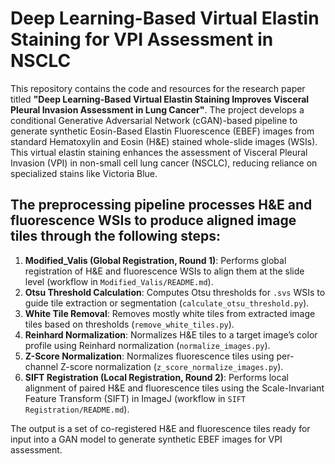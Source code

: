 # Deep Learning-Based Virtual Elastin Staining for VPI Assessment in NSCLC

This repository contains the code and resources for the research paper titled **"Deep Learning-Based Virtual Elastin Staining Improves Visceral Pleural Invasion Assessment in Lung Cancer"**. The project develops a conditional Generative Adversarial Network (cGAN)-based pipeline to generate synthetic Eosin-Based Elastin Fluorescence (EBEF) images from standard Hematoxylin and Eosin (H&E) stained whole-slide images (WSIs). This virtual elastin staining enhances the assessment of Visceral Pleural Invasion (VPI) in non-small cell lung cancer (NSCLC), reducing reliance on specialized stains like Victoria Blue.

## The preprocessing pipeline processes H&E and fluorescence WSIs to produce aligned image tiles through the following steps:
1. **Modified_Valis (Global Registration, Round 1)**: Performs global registration of H&E and fluorescence WSIs to align them at the slide level (workflow in `Modified_Valis/README.md`).
2. **Otsu Threshold Calculation**: Computes Otsu thresholds for `.svs` WSIs to guide tile extraction or segmentation (`calculate_otsu_threshold.py`).
3. **White Tile Removal**: Removes mostly white tiles from extracted image tiles based on thresholds (`remove_white_tiles.py`).
4. **Reinhard Normalization**: Normalizes H&E tiles to a target image’s color profile using Reinhard normalization (`normalize_images.py`).
5. **Z-Score Normalization**: Normalizes fluorescence tiles using per-channel Z-score normalization (`z_score_normalize_images.py`).
6. **SIFT Registration (Local Registration, Round 2)**: Performs local alignment of paired H&E and fluorescence tiles using the Scale-Invariant Feature Transform (SIFT) in ImageJ (workflow in `SIFT Registration/README.md`).

The output is a set of co-registered H&E and fluorescence tiles ready for input into a GAN model to generate synthetic EBEF images for VPI assessment.
